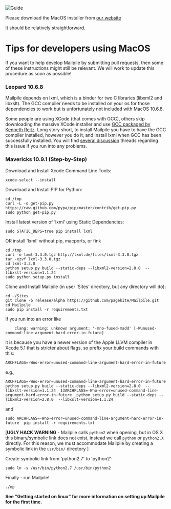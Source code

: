 ![Guide](https://github.com/pagekite/Mailpile/wiki/images/page-guide.png)

Please download the MacOS installer from [our website](https://www.mailpile.is/download/)

It should be relatively straightforward.

# Tips for developers using MacOS

If you want to help develop Mailpile by submitting pull requests, then some of these instructions might still be relevant. We will work to update this procedure as soon as possible!

### Leopard 10.6.8
Mailpile depends on lxml, which is a binder for two C libraries (libxml2 and libxslt). The GCC compiler needs to be installed on your os for those dependencies to work but is unfortunately not included with MacOS 10.6.8.

Some people are using XCode (that comes with GCC), others skip downloading the massive XCode installer and use [GCC packaged by Kenneth Reitz](https://github.com/kennethreitz/osx-gcc-installer). Long story short, to install Mailpile you have to have the GCC compiler installed, however you do it, and install lxml when GCC has been successfully installed. You will find [several discussion](http://stackoverflow.com/questions/1277124/how-do-you-install-lxml-on-os-x-leopard-without-using-macports-or-fink) threads regarding this issue if you run into any problems.
  
  
### Mavericks 10.9.1 (Step-by-Step)  
Download and Install Xcode Command Line Tools:   
```
xcode-select --install  
```


Download and Install PIP for Python:  
```
cd /tmp  
curl -L -o get-pip.py https://raw.github.com/pypa/pip/master/contrib/get-pip.py  
sudo python get-pip.py  
```


Install latest version of ‘lxml’ using Static Dependencies:  
```
sudo STATIC_DEPS=true pip install lxml  
```

OR install 'lxml' without pip, macports, or fink
```
cd /tmp  
curl -o lxml-3.3.0.tgz http://lxml.de/files/lxml-3.3.0.tgz  
tar -xzvf lxml-3.3.0.tgz  
cd lxml-3.3.0  
python setup.py build --static-deps --libxml2-version=2.8.0  --libxslt-version=1.1.24  
sudo python setup.py install
```

Clone and Install Mailpile (in user 'Sites' directory, but any directory will do):  
```
cd ~/Sites  
git clone -b release/alpha https://github.com/pagekite/Mailpile.git  
cd Mailpile  
sudo pip install -r requirements.txt  
```

If you run into an error like
```
    clang: warning: unknown argument: '-mno-fused-madd' [-Wunused-command-line-argument-hard-error-in-future]
```
it is because you have a newer version of the Apple LLVM compiler in Xcode 5.1 that is stricter about flags, so prefix your build commands with this:

```
ARCHFLAGS=-Wno-error=unused-command-line-argument-hard-error-in-future 
```

e.g., 

```
ARCHFLAGS=-Wno-error=unused-command-line-argument-hard-error-in-future  python setup.py build --static-deps --libxml2-version=2.8.0  --libxslt-version=1.1.24  13ARCHFLAGS=-Wno-error=unused-command-line-argument-hard-error-in-future  python setup.py build --static-deps --libxml2-version=2.8.0  --libxslt-version=1.1.24  
```

and

```
sudo ARCHFLAGS=-Wno-error=unused-command-line-argument-hard-error-in-future  pip install -r requirements.txt
```


[**UGLY HACK WARNING** - Mailpile calls `python2` when opening, but in OS X this binary/symbolic link does not exist, instead we call `python` or `python2.X` directly.  For this reason, we must accommodate Mailpile by creating a symbolic link in the `usr/bin/` directory ]

Create symbolic link from 'python2.7' to 'python2':  
```
sudo ln -s /usr/bin/python2.7 /usr/bin/python2  
```


Finally - run Mailpile!  
```
./mp  
```

**See "Getting started on linux" for more information on setting up Mailpile for the first time.**